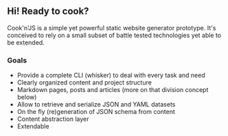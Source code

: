 ## Hi! Ready to cook?

Cook'n'JS is a simple yet powerful static website generator prototype. It's conceived to rely on a small subset of battle tested technologies yet able to be extended.

### Goals

- Provide a complete CLI (whisker) to deal with every task and need
- Clearly organized content and project structure
- Markdown pages, posts and articles (more on that division concept below)
- Allow to retrieve and serialize JSON and YAML datasets
- On the fly (re)generation of JSON schema from content
- Content abstraction layer
- Extendable
